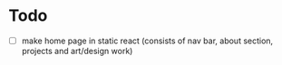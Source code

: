 # Todo

- [ ] make home page in static react (consists of nav bar, about section, projects and art/design work)
